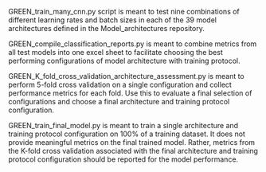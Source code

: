 GREEN_train_many_cnn.py script is meant to test nine 
combinations of different learning rates and batch sizes 
in each of the 39 model architectures defined in the 
Model_architectures repository.

GREEN_compile_classification_reports.py is meant to combine
metrics from all test models into one excel sheet to facilitate
choosing the best performing configurations of model architecture
with training protocol.

GREEN_K_fold_cross_validation_architecture_assessment.py is
meant to perform 5-fold cross validation on a single
configuration and collect performance metrics for each fold. Use
this to evaluate a final selection of configurations and choose 
a final architecture and training protocol configuration.

GREEN_train_final_model.py is meant to train a single architecture 
and training protocol configuration on 100% of a training dataset. It
does not provide meaningful metrics on the final trained model. Rather,
metrics from the K-fold cross validation associated with the final
architecture and training protocol configuration should be reported 
for the model performance. 
